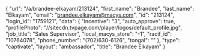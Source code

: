 {
    "url": "\/a\/brandee-elkayam\/213124",
    "first_name": "Brandee",
    "last_name": "Elkayam",
    "email": "brandee.elkayam@macys.com",
    "id": "213124",
    "login_id": "1759121",
    "data": {
        "incentive": "3",
        "auto_approve": true,
        "profilePhoto": "\/\/sitecdn.tvpage.com\/player\/logos\/default_profile.jpg",
        "job_title": "Sales Supervisor",
        "local_macys_store": "-1",
        "racif_id": "10764078",
        "phone_number": "(702)630-6126",
        "tongal": ""
    },
    "type": "captivate",
    "layout": "ambassador",
    "title": "Brandee Elkayam"
}